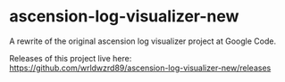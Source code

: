 ascension-log-visualizer-new
============================

A rewrite of the original ascension log visualizer project at Google Code.

Releases of this project live here: https://github.com/wrldwzrd89/ascension-log-visualizer-new/releases

